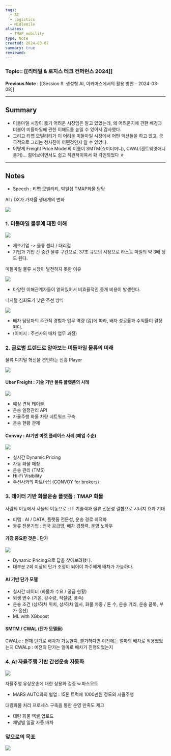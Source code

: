 ```yaml
---
tags:
  - AI
  - Logistics
  - Midlemile
aliases:
  - TMAP_mobility
type: Note
created: 2024-03-07
summary: true
reviewed:
---
```

### Topic:: [[리테일 & 로지스 테크 컨퍼런스 2024]]
**Previous Note** : [[Session 9. 생성형 AI, 이커머스에서의 활용 방안 - 2024-03-08]]

- - -
## Summary
- 미들마일 시장이 뚫기 어려운 시장임은 알고 있었는데, 왜 어려운지에 관한 배경과 더불어 미들마일에 관한 이해도를 높일 수 있어서 감사했다. 
- 그리고 티맵 모빌리티가 이 어려운 미들마일 시장에서 어떤 액션들을 하고 있고, 궁극적으로 그리는 청사진이 어떤것인지 알 수 있었다.
- 어떻게 Freight Price Model의 이름이 SMTM(쇼미더머니), CWAL(캔트웨잇애니롱거)... 젊어보이면서도 쉽고 직관적이여서 확 각인되었다 ㅎ


- - -
## Notes
- Speech : 티맵 모빌리티, 박일섭 TMAP화물 담당

AI / DX가 가져올 생태계의 변화 

![](https://i.imgur.com/84K2GSo.png)


### 1. 미들마일 물류에 대한 이해

![](https://i.imgur.com/n868tW2.png)

- 제조기업 -> 물류 센터 / 대리점
- 기업과 기업 간 중간 물류 구간으로, 37조 규모의 시장으로 라스트 마일의 약 3배 정도 된다. 

미들마일 물류 시장이 발전하지 못한 이유

![](https://i.imgur.com/NFcYw1C.png)

- 다양한 이해관계자들이 얽혀있어서 비효율적인 중개 비용이 발생한다. 

디지털 심화도가 낮은 주선 방식

![](https://i.imgur.com/jFplXdU.png)

- 배차 담당자의 주관적 경험과 업무 역량 (감)에 따라, 배차 성공률과 수익률이 결정된다. 
- (이미지 : 주선사의 배차 업무 과정)

### 2. 글로벌 트렌드로 알아보는 미들마일 물류의 미래
물류 디지털 혁신을 견인하는 신흥 Player

![](https://i.imgur.com/TkYkBGl.png)


#### Uber Freight : 기술 기반 물류 플랫폼의 사례

![](https://i.imgur.com/4TVW7TN.png)

- 예상 견적 테이블
- 운송 일정관리 API
- 자율주행 화물 차량 네트워크 구축
- 운송 현황 관제

#### Convoy : AI기반 마켓 플레이스 사례 (폐업 수순)

![](https://i.imgur.com/cn6p44d.png)

- 실시간 Dynamic Pricing
- 자동 화물 매칭
- 운송 관리 (TMS)
- Hi-Fi Visibility
- 주선사와의 파트너십 (CONVOY for brokers)

### 3. 데이터 기반 화물운송 플랫폼 : TMAP 화물
사람의 이동에서 사물의 이동으로 : IT 기술력과 물류 전문성 결합으로 시너지 효과 기대 
- 티맵 : AI / DATA, 플랫폼 전문성, 운송 경로 최적화
- 물류 전문기업 : 전국 공급망, 배차 경쟁력, 운영 노하우

#### 가장 중요한 것은 : 단가

![](https://i.imgur.com/m6JbS4y.png)

- Dynamic Pricing으로 답을 찾아보려했다.
- 대부분 2회 이상의 단가 조정이 되어야 차주에게 배차가 가능하다.

#### AI 기반 단가 모델
- 실시간 데이터 (화물차 수요 / 공급 현황)
- 외생 변수 (기온, 강수량, 적설량, 풍속)
- 운송 조건 (상/하차 위치, 상/하차 일시, 화물 차종 / 톤 수, 운송 거리, 운송 품목, 부가 옵션)
- ML with XGboost

#### SMTM / CWAL (단가 모델들)
CWALc : 현재 단가로 배차가 가능한지, 불가하다면 이전에는 얼마의 배차로 적용했었는지
CWALp : 예전의 단가는 얼마로 배차가 진행되었는지 

### 4. AI 자율주행 기반 간선운송 자동화

![](https://i.imgur.com/jtRBKE0.png)

자율주행 유상운송에 대한 상용화 검증 w.마스오토
- MARS AUTO와의 협업 : 15톤 트럭에 1000만원 정도의 자율주행 

대량화물 처리 프로세스 구축을 통한 운영 만족도 제고
- 대량 화물 엑셀 업로드
- 채널별 일괄 자동 배차

### 앞으로의 목표

![](https://i.imgur.com/KAmPynv.png)
